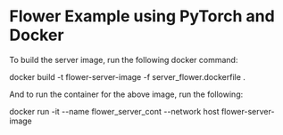 # Flower Example using PyTorch and Docker

To build the server image, run the following docker command:

docker build -t flower-server-image -f server_flower.dockerfile .

And to run the container for the above image, run the following:

docker run -it --name flower_server_cont --network host flower-server-image